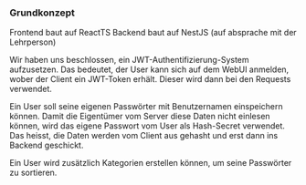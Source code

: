 ### Grundkonzept

Frontend baut auf ReactTS
Backend baut auf NestJS (auf absprache mit der Lehrperson)

Wir haben uns beschlossen, ein JWT-Authentifizierung-System aufzusetzen. Das bedeutet, der User kann sich auf dem WebUI anmelden, wober der Client ein JWT-Token erhält. Dieser wird dann bei den Requests verwendet.

Ein User soll seine eigenen Passwörter mit Benutzernamen einspeichern können. Damit die Eigentümer vom Server diese Daten nicht einlesen können, wird das eigene Passwort vom User als Hash-Secret verwendet. Das heisst, die Daten werden vom Client aus gehasht und erst dann ins Backend geschickt.

Ein User wird zusätzlich Kategorien erstellen können, um seine Passwörter zu sortieren.
